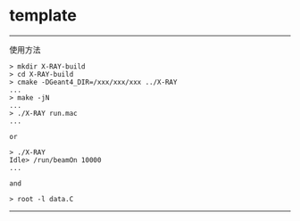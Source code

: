 # template
  
  ***
  使用方法

  ``` shell
  > mkdir X-RAY-build
  > cd X-RAY-build
  > cmake -DGeant4_DIR=/xxx/xxx/xxx ../X-RAY
  ...
  > make -jN
  ...
  > ./X-RAY run.mac
  ...

  or
  
  > ./X-RAY
  Idle> /run/beamOn 10000
  ...

  and

  > root -l data.C
  
  ```

  ***

